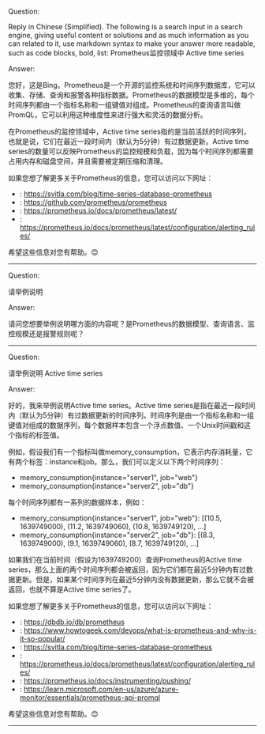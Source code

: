Question:

Reply in Chinese (Simplified).
The following is a search input in a search engine, giving useful content or solutions and as much information as you can related to it, use markdown syntax to make your answer more readable, such as code blocks, bold, list:
Prometheus监控领域中 Active time series

Answer:

您好，这是Bing。Prometheus是一个开源的监控系统和时间序列数据库，它可以收集、存储、查询和报警各种指标数据。Prometheus的数据模型是多维的，每个时间序列都由一个指标名称和一组键值对组成。Prometheus的查询语言叫做PromQL，它可以利用这种维度性来进行强大和灵活的数据分析。

在Prometheus的监控领域中，Active time series指的是当前活跃的时间序列，也就是说，它们在最近一段时间内（默认为5分钟）有过数据更新。Active time series的数量可以反映Prometheus的监控规模和负载，因为每个时间序列都需要占用内存和磁盘空间，并且需要被定期压缩和清理。

如果您想了解更多关于Prometheus的信息，您可以访问以下网址：

- : https://svitla.com/blog/time-series-database-prometheus
- : https://github.com/prometheus/prometheus
- : https://prometheus.io/docs/prometheus/latest/
- : https://prometheus.io/docs/prometheus/latest/configuration/alerting_rules/

希望这些信息对您有帮助。😊


<hr/>

Question:

请举例说明

Answer:

请问您想要举例说明哪方面的内容呢？是Prometheus的数据模型、查询语言、监控规模还是报警规则呢？


<hr/>

Question:

 请举例说明 Active time series

Answer:

好的，我来举例说明Active time series。Active time series是指在最近一段时间内（默认为5分钟）有过数据更新的时间序列。时间序列是由一个指标名称和一组键值对组成的数据序列，每个数据样本包含一个浮点数值、一个Unix时间戳和这个指标的标签值。

例如，假设我们有一个指标叫做memory_consumption，它表示内存消耗量，它有两个标签：instance和job。那么，我们可以定义以下两个时间序列：

- memory_consumption{instance="server1", job="web"}
- memory_consumption{instance="server2", job="db"}

每个时间序列都有一系列的数据样本，例如：

- memory_consumption{instance="server1", job="web"}: [(10.5, 1639749000), (11.2, 1639749060), (10.8, 1639749120), ...]
- memory_consumption{instance="server2", job="db"}: [(8.3, 1639749000), (9.1, 1639749060), (8.7, 1639749120), ...]

如果我们在当前时间（假设为1639749200）查询Prometheus的Active time series，那么上面的两个时间序列都会被返回，因为它们都在最近5分钟内有过数据更新。但是，如果某个时间序列在最近5分钟内没有数据更新，那么它就不会被返回，也就不算是Active time series了。

如果您想了解更多关于Prometheus的信息，您可以访问以下网址：

- : https://dbdb.io/db/prometheus
- : https://www.howtogeek.com/devops/what-is-prometheus-and-why-is-it-so-popular/
- : https://svitla.com/blog/time-series-database-prometheus
- : https://prometheus.io/docs/prometheus/latest/configuration/alerting_rules/
- : https://prometheus.io/docs/instrumenting/pushing/
- : https://learn.microsoft.com/en-us/azure/azure-monitor/essentials/prometheus-api-promql

希望这些信息对您有帮助。😊


<hr/>

